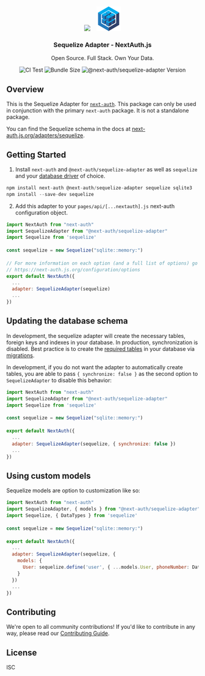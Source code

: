 <p align="center">
   <br/>
   <a href="https://next-auth.js.org" target="_blank"><img height="64px" src="https://next-auth.js.org/img/logo/logo-sm.png" /></a>&nbsp;&nbsp;&nbsp;&nbsp;<img height="64px" src="https://raw.githubusercontent.com/nextauthjs/adapters/main/packages/sequelize/logo.svg" />
   <h3 align="center"><b>Sequelize Adapter</b> - NextAuth.js</h3>
   <p align="center">
   Open Source. Full Stack. Own Your Data.
   </p>
   <p align="center" style="align: center;">
      <img src="https://github.com/nextauthjs/adapters/actions/workflows/release.yml/badge.svg" alt="CI Test" />
      <img src="https://img.shields.io/bundlephobia/minzip/@next-auth/sequelize-adapter" alt="Bundle Size"/>
      <img src="https://img.shields.io/npm/v/@next-auth/sequelize-adapter" alt="@next-auth/sequelize-adapter Version" />
   </p>
</p>

## Overview

This is the Sequelize Adapter for [`next-auth`](https://next-auth.js.org). This package can only be used in conjunction with the primary `next-auth` package. It is not a standalone package.

You can find the Sequelize schema in the docs at [next-auth.js.org/adapters/sequelize](https://next-auth.js.org/adapters/sequelize).

## Getting Started

1. Install `next-auth` and `@next-auth/sequelize-adapter` as well as `sequelize` and your [database driver](https://sequelize.org/master/manual/getting-started.html) of choice.

```js
npm install next-auth @next-auth/sequelize-adapter sequelize sqlite3
npm install --save-dev sequelize
```

2. Add this adapter to your `pages/api/[...nextauth].js` next-auth configuration object.

```js
import NextAuth from "next-auth"
import SequelizeAdapter from "@next-auth/sequelize-adapter"
import Sequelize from 'sequelize'

const sequelize = new Sequelize("sqlite::memory:")

// For more information on each option (and a full list of options) go to
// https://next-auth.js.org/configuration/options
export default NextAuth({
  ...
  adapter: SequelizeAdapter(sequelize)
  ...
})
```

## Updating the database schema

In development, the sequelize adapter will create the necessary tables, foreign keys and indexes in your database. In production, synchronization is disabled. Best practice is to create the [required tables](https://next-auth.js.org/adapters/models) in your database via [migrations](https://sequelize.org/master/manual/migrations.html).

In development, if you do not want the adapter to automatically create tables, you are able to pass `{ synchronize: false }` as the second option to `SequelizeAdapter` to disable this behavior:

```js
import NextAuth from "next-auth"
import SequelizeAdapter from "@next-auth/sequelize-adapter"
import Sequelize from 'sequelize'

const sequelize = new Sequelize("sqlite::memory:")

export default NextAuth({
  ...
  adapter: SequelizeAdapter(sequelize, { synchronize: false })
  ...
})
```

## Using custom models

Sequelize models are option to customization like so:

```js
import NextAuth from "next-auth"
import SequelizeAdapter, { models } from "@next-auth/sequelize-adapter"
import Sequelize, { DataTypes } from 'sequelize'

const sequelize = new Sequelize("sqlite::memory:")

export default NextAuth({
  ...
  adapter: SequelizeAdapter(sequelize, {
    models: {
      User: sequelize.define('user', { ...models.User, phoneNumber: DataTypes.STRING })
    }
  })
  ...
})
```

## Contributing

We're open to all community contributions! If you'd like to contribute in any way, please read our [Contributing Guide](https://github.com/nextauthjs/adapters/blob/main/CONTRIBUTING.md).

## License

ISC
